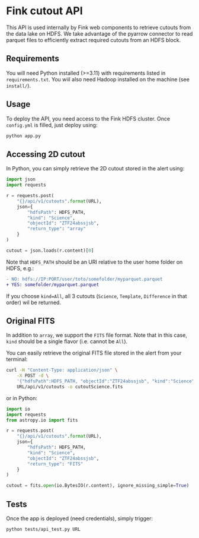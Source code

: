 # Fink cutout API

This API is used internally by Fink web components to retrieve cutouts from the data lake on HDFS. We take advantage of the pyarrow connector to read parquet files to efficiently extract required cutouts from an HDFS block.

## Requirements

You will need Python installed (>=3.11) with requirements listed in `requirements.txt`. You wiil also need Hadoop installed on the machine (see `install/`).

## Usage

To deploy the API, you need access to the Fink HDFS cluster. Once `config.yml` is filled, just deploy using:

```bash
python app.py
```

## Accessing 2D cutout

In Python, you can simply retrieve the 2D cutout stored in the alert using:

```python
import json
import requests

r = requests.post(
    "{}/api/v1/cutouts".format(URL),
    json={
        "hdfsPath": HDFS_PATH, 
        "kind": "Science", 
        "objectId": "ZTF24abssjsb",
        "return_type": "array"
    }
)

cutout = json.loads(r.content)[0]
```

Note that `HDFS_PATH` should be an URI relative to the user home folder on HDFS, e.g.:

```diff
- NO: hdfs://IP:PORT/user/toto/somefolder/myparquet.parquet
+ YES: somefolder/myparquet.parquet
```

If you choose `kind=All`, all 3 cutouts (`Science`, `Template`, `Difference` in that order) wil be returned.

## Original FITS

In addition to `array`, we support the `FITS` file format. Note that in this case, `kind` should be a single flavor (i.e. cannot be `All`).

You can easily retrieve the original FITS file stored in the alert from your terminal:

```bash
curl -H "Content-Type: application/json" \
    -X POST -d \
    '{"hdfsPath":HDFS_PATH, "objectId":"ZTF24abssjsb", "kind":"Science", "return_type": "FITS"}' \
    URL/api/v1/cutouts -o cutoutScience.fits
```

or in Python:

```python
import io
import requests
from astropy.io import fits

r = requests.post(
    "{}/api/v1/cutouts".format(URL),
    json={
        "hdfsPath": HDFS_PATH,
        "kind": "Science",
        "objectId": "ZTF24abssjsb",
        "return_type": "FITS"
    }
)

cutout = fits.open(io.BytesIO(r.content), ignore_missing_simple=True)
```

## Tests

Once the app is deployed (need credentials), simply trigger:

```bash
python tests/api_test.py URL
```
